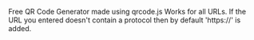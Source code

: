 Free QR Code Generator made using qrcode.js 
Works for all URLs. If the URL you entered doesn't contain a protocol then by default 'https://' is added. 
